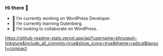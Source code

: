 ### Hi there 👋


- 🔭 I’m currently working on WordPress Developer.
- 🌱 I’m currently learning Gutenberg.
- 👯 I’m looking to collaborate on WordPress.


https://github-readme-stats.vercel.app/api?username=bhrugesh-linksture&include_all_commits=true&show_icons=true&theme=radical&layout=compact

